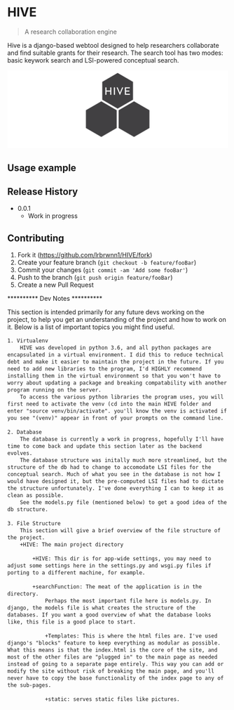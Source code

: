 # HIVE
> A research collaboration engine

Hive is a django-based webtool designed to help researchers collaborate and find suitable grants for their research. The search tool has two modes: basic keywork search and LSI-powered conceptual search. 

![](header.png)

## Usage example

## Release History
* 0.0.1
    * Work in progress



## Contributing

1. Fork it (<https://github.com/lrbrwnn1/HIVE/fork>)
2. Create your feature branch (`git checkout -b feature/fooBar`)
3. Commit your changes (`git commit -am 'Add some fooBar'`)
4. Push to the branch (`git push origin feature/fooBar`)
5. Create a new Pull Request

<!-- Markdown link & img dfn's -->
[npm-image]: https://img.shields.io/npm/v/datadog-metrics.svg?style=flat-square
[npm-url]: https://npmjs.org/package/datadog-metrics
[npm-downloads]: https://img.shields.io/npm/dm/datadog-metrics.svg?style=flat-square
[travis-image]: https://img.shields.io/travis/dbader/node-datadog-metrics/master.svg?style=flat-square
[travis-url]: https://travis-ci.org/dbader/node-datadog-metrics
[wiki]: https://github.com/yourname/yourproject/wiki

********** Dev Notes **********

This section is intended primarily for any future devs working on the project, to help you get an understanding of the project and how to work on it. Below is a list of important topics you might find useful. 

	1. Virtualenv
		HIVE was developed in python 3.6, and all python packages are encapsulated in a virtual environment. I did this to reduce technical debt and make it easier to maintain the project in the future. If you need to add new libraries to the program, I'd HIGHLY recommend installing them in the virtual environment so that you won't have to worry about updating a package and breaking compatability with another program running on the server.
		To access the various python libraries the program uses, you will first need to activate the venv (cd into the main HIVE folder and enter "source venv/bin/activate". you'll know the venv is activated if you see "(venv)" appear in front of your prompts on the command line. 
	
	2. Database
		The database is currently a work in progress, hopefully I'll have time to come back and update this section later as the backend evolves.
		The database structure was initally much more streamlined, but the structure of the db had to change to accomodate LSI files for the conceptual search. Much of what you see in the database is not how I would have designed it, but the pre-computed LSI files had to dictate the structure unfortunately. I've done everything I can to keep it as clean as possible.  
		See the models.py file (mentioned below) to get a good idea of the db structure.
		
	3. File Structure
		This section will give a brief overview of the file structure of the project.
		+HIVE: The main project directory
		
			+HIVE: This dir is for app-wide settings, you may need to adjust some settings here in the settings.py and wsgi.py files if porting to a different machine, for example.
			
			+searchFunction: The meat of the application is in the directory.
				Perhaps the most important file here is models.py. In django, the models file is what creates the structure of the databases. If you want a good overview of what the database looks like, this file is a good place to start.
				
				+Templates: This is where the html files are. I've used django's "blocks" feature to keep everything as modular as possible. What this means is that the index.html is the core of the site, and most of the other files are "plugged in" to the main page as needed instead of going to a separate page entirely. This way you can add or modify the site without risk of breaking the main page, and you'll never have to copy the base functionality of the index page to any of the sub-pages.
				
				+static: serves static files like pictures.
				
				
			
			

